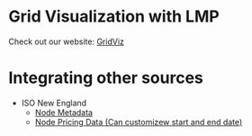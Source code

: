 # Grid Visualization with LMP

Check out our website: <a href="https://kaicheng0824.github.io/QGIS.github.io/#8/32.944/-116.305">GridViz<a>

# Integrating other sources
- ISO New England
    - <a href="https://view.officeapps.live.com/op/view.aspx?src=https%3A%2F%2Fwww.iso-ne.com%2Fstatic-assets%2Fdocuments%2F2022%2F11%2Fpnode_table_2022_11_01.xlsx&wdOrigin=BROWSELINK">Node Metadata </a>
    - <a href="https://www.iso-ne.com/isoexpress/web/reports/pricing/transform/csv/hourlydartlmp?start=20230130&end=20230130">Node Pricing Data (Can customizew start and end date)</a>
